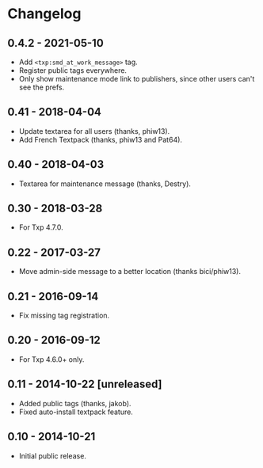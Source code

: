 # Changelog

## 0.4.2 - 2021-05-10

* Add `<txp:smd_at_work_message>` tag.
* Register public tags everywhere.
* Only show maintenance mode link to publishers, since other users can't see the prefs.

## 0.41 - 2018-04-04

* Update textarea for all users (thanks, phiw13).
* Add French Textpack (thanks, phiw13 and Pat64).

## 0.40 - 2018-04-03

* Textarea for maintenance message (thanks, Destry).

## 0.30 - 2018-03-28

* For Txp 4.7.0.

## 0.22 - 2017-03-27

* Move admin-side message to a better location (thanks bici/phiw13).

## 0.21 - 2016-09-14

* Fix missing tag registration.

## 0.20 - 2016-09-12

* For Txp 4.6.0+ only.

## 0.11 - 2014-10-22 [unreleased]

* Added public tags (thanks, jakob).
* Fixed auto-install textpack feature.

## 0.10 - 2014-10-21

* Initial public release.
